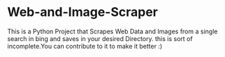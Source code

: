 # Web-and-Image-Scraper
This is a Python Project that Scrapes Web Data and
Images from a single search in bing and saves in your desired Directory.
this is sort of incomplete.You can contribute to it to make it better :) 
